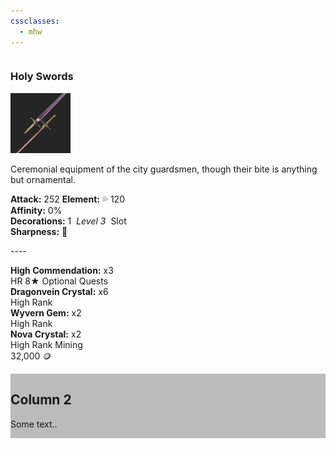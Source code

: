 ```yaml
---
cssclasses:
  - mhw
---
```

<div class="row">
  <div class="column" >
    <h3>Holy Swords</h3>
    <img src="https://raw.githubusercontent.com/lunaria79/Jackalupes-Corner/refs/heads/main/00%20_resources/02FkH0.png">
	<p class="disc"> Ceremonial equipment of the city guardsmen, though their bite is anything but ornamental. </p>
    <p class="stats">
    <b>Attack:</b> 252 <b>Element:</b> 💦 120  
	<br> <b>Affinity:</b> 0%  
	<br> <b>Decorations:</b> 1  <i>Level 3</i>  Slot  
	<br> <b>Sharpness:</b> 🔵
    </p>
    <p class="divider">----</p>
    <p class="shopping">
    <b>High Commendation:</b> x3 
	<br><span>HR 8★ Optional Quests </span>
	<br><b>Dragonvein Crystal:</b> x6  
	<br><span>High Rank  </span>
	<br><b>Wyvern Gem:</b> x2  
	<br><span>High Rank  </span>
	<br><b>Nova Crystal:</b> x2  
	<br><span>High Rank Mining  </span>
	<br>32,000 🪙
</p>
  </div>
  
  <div class="column" style="background-color:#bbb;">
    <h2>Column 2</h2>
    <p>Some text..</p>
  </div>
  
</div>